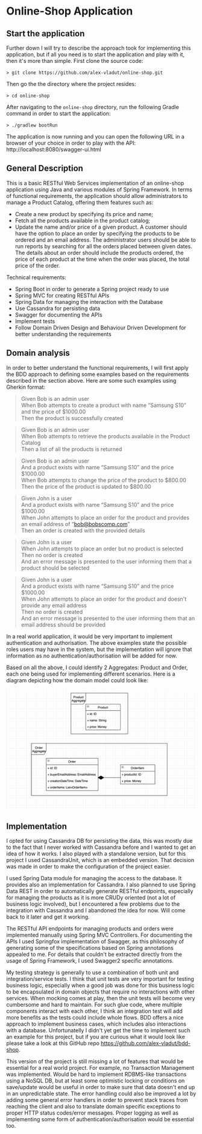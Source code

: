 # Online-Shop Application

## Start the application

Further down I will try to describe the approach took for implementing this application, but if all you need is to start the application and play with it, then it's more than simple. First clone the source code:
```
> git clone https://github.com/alex-vladut/online-shop.git
```
Then go the the directory where the project resides:
```
> cd online-shop
```
After navigating to the `online-shop` directory, run the following Gradle command in order to start the application:
```
> ./gradlew bootRun
```
The application is now running and you can open the following URL in a browser of your choice in order to play with the API: http://localhost:8080/swagger-ui.html

## General Description

This is a basic RESTful Web Services implementation of an online-shop application using Java and various modules of Spring Framework. In terms of functional requirements, the application should allow administrators to manage a Product Catalog, offering them features such as:
- Create a new product by specifying its price and name;
- Fetch all the products available in the product catalog;
- Update the name and/or price of a given product.
A customer should have the option to place an order by specifying the products to be ordered and an email address. The administrator users should be able to run reports by searching for all the orders placed between given dates. The details about an order should include the products ordered, the price of each product at the time when the order was placed, the total price of the order.

Technical requirements:
- Spring Boot in order to generate a Spring project ready to use
- Spring MVC for creating RESTful APIs
- Spring Data for managing the interaction with the Database
- Use Cassandra for persisting data
- Swagger for documenting the APIs
- Implement tests
- Follow Domain Driven Design and Behaviour Driven Development for better understanding the requirements

## Domain analysis

In order to better understand the functional requirements, I will first apply the BDD approach to defining some examples based on the requirements described in the section above. Here are some such examples using Gherkin format:

> Given Bob is an admin user <br />
> When Bob attempts to create a product with name “Samsung S10” and the price of $1000.00 <br />
> Then the product is successfully created

> Given Bob is an admin user <br />
> When Bob attempts to retrieve the products available in the Product Catalog <br />
> Then a list of all the products is returned

> Given Bob is an admin user <br />
> And a product exists with name “Samsung S10” and the price $1000.00 <br />
> When Bob attempts to change the price of the product to $800.00 <br />
> Then the price of the product is updated to $800.00

> Given John is a user <br />
> And a product exists with name “Samsung S10” and the price $1000.00 <br />
> When John attempts to place an order for the product and provides an email address of “bob@bobscomp.com” <br />
> Then an order is created with the provided details

> Given John is a user <br />
> When John attempts to place an order but no product is selected <br />
> Then no order is created <br />
> And an error message is presented to the user informing them that a product should be selected

> Given John is a user <br />
> And a product exists with name “Samsung S10” and the price $1000.00 <br />
> When John attempts to place an order for the product and doesn't provide any email address <br />
> Then no order is created <br />
> And an error message is presented to the user informing them that an email address should be provided

In a real world application, it would be very important to implement authentication and authorisation. The above examples state the possible roles users may have in the system, but the implementation will ignore that information as no authentication/authorisation will be added for now.

Based on all the above, I could identify 2 Aggregates: Product and Order, each one being used for implementing different scenarios. Here is a diagram depicting how the domain model could look like:

<img src="/static/images/Domain-Model.png" class="img-responsive" alt="Online-Shop Domain Model" />

## Implementation

I opted for using Cassandra DB for persisting the data, this was mostly due to the fact that I never worked with Cassandra before and I wanted to get an idea of how it works. I also played with a standalone version, but for this project I used CassandraUnit, which is an embedded version. That decision was made in order to make the configuration of the project easier.

I used Spring Data module for managing the access to the database. It provides also an implementation for Cassandra. I also planned to use Spring Data REST in order to automatically generate RESTful endpoints, especially for managing the products as it is more CRUDy oriented (not a lot of business logic involved), but I encountered a few problems due to the integration with Cassandra and I abandoned the idea for now. Will come back to it later and get it working.

The RESTful API endpoints for managing products and orders were implemented manually using Spring MVC Controllers. For documenting the APIs I used Springfox implementation of Swagger, as this philosophy of generating some of the specifications based on Spring annotations appealed to me. For details that couldn't be extracted directly from the usage of Spring Framework, I used Swagger2 specific annotations.

My testing strategy is generally to use a combination of both unit and integration/service tests. I think that unit tests are very important for testing business logic, especially when a good job was done for this business logic to be encapsulated in domain objects that require no interactions with other services. When mocking comes at play, then the unit tests will become very cumbersome and hard to maintain. For such glue code, where multiple components interact with each other, I think an integration test will add more benefits as the tests could include whole flows. BDD offers a nice approach to implement business cases, which includes also interactions with a database. Unfortunatelly I didn't yet get the time to implement such an example for this project, but if you are curious what it would look like please take a look at this GitHub repo https://github.com/alex-vladut/bdd-shop.

This version of the project is still missing a lot of features that would be essential for a real world project. For example, no Transaction Management was implemented. Would be hard to implement RDBMS-like transactions using a NoSQL DB, but at least some optimistic locking or conditions on save/update would be useful in order to make sure that data doesn't end up in an unpredictable state. The error handling could also be improved a lot by adding some general error handlers in order to prevent stack traces from reaching the client and also to translate domain specific exceptions to proper HTTP status codes/error messages. Proper logging as well as implementing some form of authentication/authorisation would be essential too.
